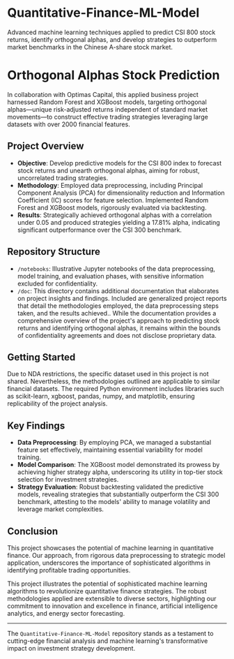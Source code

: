 # Quantitative-Finance-ML-Model

Advanced machine learning techniques applied to predict CSI 800 stock returns, identify orthogonal alphas, and develop strategies to outperform market benchmarks in the Chinese A-share stock market.

# Orthogonal Alphas Stock Prediction

In collaboration with Optimas Capital, this applied business project harnessed Random Forest and XGBoost models, targeting orthogonal alphas—unique risk-adjusted returns independent of standard market movements—to construct effective trading strategies leveraging large datasets with over 2000 financial features.


## Project Overview

- **Objective**: Develop predictive models for the CSI 800 index to forecast stock returns and unearth orthogonal alphas, aiming for robust, uncorrelated trading strategies.
- **Methodology**: Employed data preprocessing, including Principal Component Analysis (PCA) for dimensionality reduction and Information Coefficient (IC) scores for feature selection. Implemented Random Forest and XGBoost models, rigorously evaluated via backtesting.
- **Results**: Strategically achieved orthogonal alphas with a correlation under 0.05 and produced strategies yielding a 17.81% alpha, indicating significant outperformance over the CSI 300 benchmark.


## Repository Structure

- `/notebooks`: Illustrative Jupyter notebooks of the data preprocessing, model training, and evaluation phases, with sensitive information excluded for confidentiality.
- `/doc`: This directory contains additional documentation that elaborates on project insights and findings. Included are generalized project reports that detail the methodologies employed, the data preprocessing steps taken, and the results achieved.. While the documentation provides a comprehensive overview of the project's approach to predicting stock returns and identifying orthogonal alphas, it remains within the bounds of confidentiality agreements and does not disclose proprietary data.



## Getting Started
Due to NDA restrictions, the specific dataset used in this project is not shared. Nevertheless, the methodologies outlined are applicable to similar financial datasets. The required Python environment includes libraries such as scikit-learn, xgboost, pandas, numpy, and matplotlib, ensuring replicability of the project analysis.


## Key Findings

- **Data Preprocessing**: By employing PCA, we managed a substantial feature set effectively, maintaining essential variability for model training.
- **Model Comparison**: The XGBoost model demonstrated its prowess by achieving higher strategy alpha, underscoring its utility in top-tier stock selection for investment strategies.
- **Strategy Evaluation**: Robust backtesting validated the predictive models, revealing strategies that substantially outperform the CSI 300 benchmark, attesting to the models' ability to manage volatility and leverage market complexities.

## Conclusion

This project showcases the potential of machine learning in quantitative finance. Our approach, from rigorous data preprocessing to strategic model application, underscores the importance of sophisticated algorithms in identifying profitable trading opportunities.

This project illustrates the potential of sophisticated machine learning algorithms to revolutionize quantitative finance strategies. The robust methodologies applied are extensible to diverse sectors, highlighting our commitment to innovation and excellence in finance, artificial intelligence analytics, and energy sector forecasting.

---

The `Quantitative-Finance-ML-Model` repository stands as a testament to cutting-edge financial analysis and machine learning's transformative impact on investment strategy development. 
